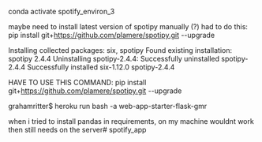 conda activate spotify_environ_3

maybe need to install latest version of spotipy manually  (?)
had to do this: pip install git+https://github.com/plamere/spotipy.git --upgrade

Installing collected packages: six, spotipy
  Found existing installation: spotipy 2.4.4
    Uninstalling spotipy-2.4.4:
      Successfully uninstalled spotipy-2.4.4
Successfully installed six-1.12.0 spotipy-2.4.4




HAVE TO USE THIS COMMAND: pip install git+https://github.com/plamere/spotipy.git --upgrade


grahamritter$ heroku run bash -a web-app-starter-flask-gmr


when i tried to install pandas in requirements, on my machine wouldnt work
then still needs on the server# spotify_app


